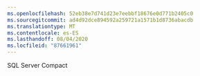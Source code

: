 ```yaml
---
ms.openlocfilehash: 52eb38e7d741d23e7eebbf18676e0d771b2405c0
ms.sourcegitcommit: ad4d92dce894592a259721a1571b1d8736abacdb
ms.translationtype: MT
ms.contentlocale: es-ES
ms.lasthandoff: 08/04/2020
ms.locfileid: "87661961"
---
```

SQL Server Compact
